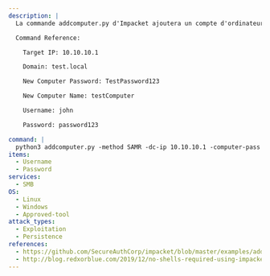 ```yaml
---
description: |
  La commande addcomputer.py d'Impacket ajoutera un compte d'ordinateur au domaine et définira son mot de passe. La commande suivante crée un nouvel ordinateur via SMB en spécifiant la méthode `SAMR`.

  Command Reference:

  	Target IP: 10.10.10.1

  	Domain: test.local

  	New Computer Password: TestPassword123

  	New Computer Name: testComputer

  	Username: john

  	Password: password123

command: |
  python3 addcomputer.py -method SAMR -dc-ip 10.10.10.1 -computer-pass TestPassword321 -computer-name testComputer test.local/john:password123
items:
  - Username
  - Password
services:
  - SMB
OS:
  - Linux
  - Windows
  - Approved-tool
attack_types:
  - Exploitation
  - Persistence
references:
  - https://github.com/SecureAuthCorp/impacket/blob/master/examples/addcomputer.py
  - http://blog.redxorblue.com/2019/12/no-shells-required-using-impacket-to.html
---
```

